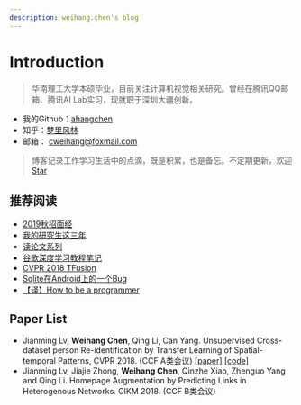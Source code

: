```yaml
---
description: weihang.chen's blog
---
```


# Introduction

> 华南理工大学本硕毕业，目前关注计算机视觉相关研究。曾经在腾讯QQ邮箱、腾讯AI Lab实习，现就职于深圳大疆创新。

* 我的Github：[ahangchen](https://github.com/ahangchen)
* 知乎：[梦里风林](https://www.zhihu.com/people/meng-li-feng-lin/activities)
* 邮箱： cweihang@foxmail.com

> 博客记录工作学习生活中的点滴，既是积累，也是备忘。不定期更新，欢迎[Star](https://github.com/ahangchen/windy-afternoon)


## 推荐阅读

* [2019秋招面经](https://zhuanlan.zhihu.com/p/42936891)
* [我的研究生这三年](https://zhuanlan.zhihu.com/p/54161673)
* [读论文系列](ml/papers/)
* [谷歌深度学习教程笔记](https://github.com/ahangchen/GDLnotes)
* [CVPR 2018 TFusion](ml/papers/reid/tfusion.md)
* [Sqlite在Android上的一个Bug](android/sqlite/sqlite-zai-android-shang-de-yi-ge-bug.md)
* [【译】How to be a programmer](https://ahangchen.gitbooks.io/how-to-be-a-programmer-cn/content/)

## Paper List

* Jianming Lv, **Weihang Chen**, Qing Li, Can Yang. Unsupervised Cross-dataset person Re-identification by Transfer Learning of Spatial-temporal Patterns, CVPR 2018. \(CCF A类会议\) [\[paper\]](http://openaccess.thecvf.com/content_cvpr_2018/papers/Lv_Unsupervised_Cross-Dataset_Person_CVPR_2018_paper.pdf) [\[code\]](https://github.com/ahangchen/TFusion)
* Jianming Lv, Jiajie Zhong, **Weihang Chen**, Qinzhe Xiao, Zhenguo Yang and Qing Li. Homepage Augmentation by Predicting Links in Heterogenous Networks. CIKM 2018. \(CCF B类会议\)


